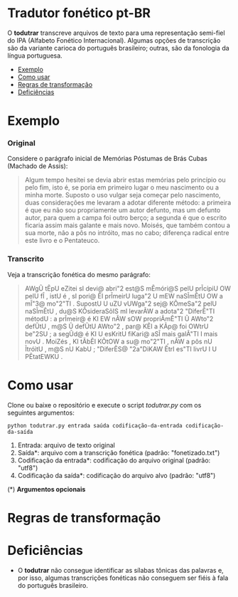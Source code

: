 # Tradutor fonético pt-BR

O **todutrar** transcreve arquivos de texto para uma representação semi-fiel do IPA (Alfabeto Fonético Internacional). Algumas opções de transcrição são da variante carioca do português brasileiro; outras, são da fonologia da língua portuguesa.

* [Exemplo](#exemplo)
* [Como usar](#como-usar)
* [Regras de transformação](#regras-de-tranformação)
* [Deficiências](#deficiências)

# Exemplo

### Original

Considere o parágrafo inicial de Memórias Póstumas de Brás Cubas (Machado de Assis):

>Algum tempo hesitei se devia abrir estas memórias pelo princípio ou pelo fim, isto é, se poria em primeiro lugar o meu nascimento ou a minha morte. Suposto o uso vulgar seja começar pelo nascimento, duas considerações me levaram a adotar diferente método: a primeira é que eu não sou propriamente um autor defunto, mas um defunto autor, para quem a campa foi outro berço; a segunda é que o escrito ficaria assim mais galante e mais novo. Moisés, que também contou a sua morte, não a pôs no intróito, mas no cabo; diferença radical entre este livro e o Pentateuco.

### Transcrito

Veja a transcrição fonética do mesmo parágrafo:

>AWgŨ tẼpU eZitei sI devi@ abri"2 est@S mẼmóri@S pelU prĨcípiU OW pelU fĨ , istU é , sI pori@ ẼI prĨmeirU luga"2 U mEW naSĨmẼtU OW a mĨ"3@ mo"2"TI . SupostU U uZU vUWga"2 sej@ KÕmeSa"2 pelU naSĨmẼtU , du@S KÕsideraSõIS mI levarÃW a adota"2 "DiferẼ"TI métodU : a prĨmeir@ é KI EW nÃW sOW propriÃmẼ"TI Ũ AWto"2 defŨtU , m@S Ũ defŨtU AWto"2 , par@ KẼI a KÃp@ foi OWtrU be"2SU ; a segŨd@ é KI U esKritU fiKari@ aSĨ mais galÃ"TI I mais novU . MoiZés , KI tÃbẼI KÕtOW a su@ mo"2"TI , nÃW a pôs nU ĨtróitU , m@S nU KabU ; "DiferẼS@ "2a"DiKAW ẼtrI es"TI livrU I U PẼtatEWKU .

# Como usar

Clone ou baixe o repositório e execute o script *todutrar.py* com os seguintes argumentos:

    python todutrar.py entrada saúda codificação-da-entrada codificação-da-saída

1. Entrada: arquivo de texto original
2. Saída*: arquivo com a transcrição fonética (padrão: "fonetizado.txt")
3. Codificação da entrada*: codificação do arquivo original (padrão: "utf8")
4. Codificação da saída*: codificação do arquivo alvo (padrão: "utf8")


(*) **Argumentos opcionais**


# Regras de transformação

# Deficiências
* O **todutrar** não consegue identificar as sílabas tônicas das palavras e, por isso, algumas transcrições fonéticas não conseguem ser fiéis à fala do português brasileiro.